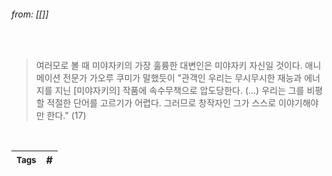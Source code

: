 
###### from: [[]]

<br/>

>여러모로 볼 때 미야자키의 가장 훌륭한 대변인은 미야자키 자신일 것이다. 애니메이션 전문가 가오루 쿠미가 말했듯이 "관객인 우리는 무시무시한 재능과 에너지를 지닌 [미야자키의] 작품에 속수무책으로 압도당한다. (...) 우리는 그를 비평할 적절한 단어를 고르기가 어렵다. 그러므로 창작자인 그가 스스로 이야기해야만 한다." (17) 

<br/>

| <small> Tags </small> | # |
| --- | --- |
